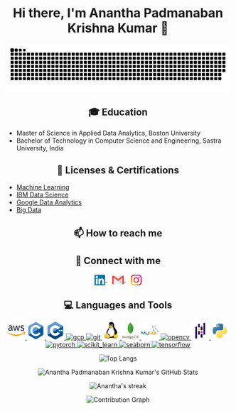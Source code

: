 <h1 align="center">Hi there, I'm Anantha Padmanaban Krishna Kumar 👋</h1>

<p align="center">
  <a href="https://github.com/AnanthaPadmanaban-KrishnaKumar">
    <img align="center" src="https://github.com/1999AZZAR/1999AZZAR/blob/main/resources/img/grid-snake.svg" alt="snake game" />
  </a>
</p>

<h2 align="center">🎓 Education</h2>

- Master of Science in Applied Data Analytics, Boston University
- Bachelor of Technology in Computer Science and Engineering, Sastra University, India

<h2 align="center">📜 Licenses & Certifications</h2>

- [Machine Learning](https://www.coursera.org/account/accomplishments/certificate/CAHB8ZZ4ETU6) 
- [IBM Data Science](https://www.coursera.org/account/accomplishments/specialization/certificate/9U989P7SHPYD)
- [Google Data Analytics](https://www.coursera.org/account/accomplishments/specialization/certificate/DN7AK6FR844A)
- [Big Data](https://www.coursera.org/account/accomplishments/specialization/NQ5LRRTVKADH)

<h2 align="center">📫 How to reach me</h2>

<h2 align="center">🔗 Connect with me</h2>

<p align="center">
  <a href="https://linkedin.com/in/anantha-padmanaban-krishna-kumar/" target="blank">
    <img align="center" alt="Anantha Padmanaban | Linkedin" width="24px" src="https://github.com/SatYu26/SatYu26/blob/master/Assets/Linkedin.svg" />
  </a>
  &nbsp;&nbsp;
  <a href="mailto:anantha11k@gmail.com">
    <img align="center" alt="Anantha Padmanaban | Gmail" width="26px" src="https://github.com/SatYu26/SatYu26/blob/master/Assets/Gmail.svg" />
  </a>
  &nbsp;&nbsp;
  <a href="https://www.instagram.com/pawan_1100_/">
    <img align="center" alt="Anantha Padmanaban | Instagram" width="24px" src="https://github.com/SatYu26/SatYu26/blob/master/Assets/Instagram.svg" />
  </a>
</p>

<h2 align="center">💻 Languages and Tools</h2>

<p align="center">
  <!-- Your languages and tools here -->
  <a href="https://aws.amazon.com" target="_blank" rel="noreferrer">
    <img src="https://raw.githubusercontent.com/devicons/devicon/master/icons/amazonwebservices/amazonwebservices-original-wordmark.svg" alt="aws" width="40" height="40"/>
  </a>
  <a href="https://www.cprogramming.com/" target="_blank" rel="noreferrer">
    <img src="https://raw.githubusercontent.com/devicons/devicon/master/icons/c/c-original.svg" alt="c" width="40" height="40"/>
  </a>
  <a href="https://www.w3schools.com/cpp/" target="_blank" rel="noreferrer">
    <img src="https://raw.githubusercontent.com/devicons/devicon/master/icons/cplusplus/cplusplus-original.svg" alt="cplusplus" width="40" height="40"/>
  </a>
  <a href="https://cloud.google.com" target="_blank" rel="noreferrer">
    <img src="https://www.vectorlogo.zone/logos/google_cloud/google_cloud-icon.svg" alt="gcp" width="40" height="40"/>
  </a>
  <a href="https://git-scm.com/" target="_blank" rel="noreferrer">
    <img src="https://www.vectorlogo.zone/logos/git-scm/git-scm-icon.svg" alt="git" width="40" height="40"/>
  </a>
  <a href="https://www.linux.org/" target="_blank" rel="noreferrer">
    <img src="https://raw.githubusercontent.com/devicons/devicon/master/icons/linux/linux-original.svg" alt="linux" width="40" height="40"/>
  </a>
  <a href="https://www.mongodb.com/" target="_blank" rel="noreferrer">
    <img src="https://raw.githubusercontent.com/devicons/devicon/master/icons/mongodb/mongodb-original-wordmark.svg" alt="mongodb" width="40" height="40"/>
  </a>
  <a href="https://www.mysql.com/" target="_blank" rel="noreferrer">
    <img src="https://raw.githubusercontent.com/devicons/devicon/master/icons/mysql/mysql-original-wordmark.svg" alt="mysql" width="40" height="40"/>
  </a>
  <a href="https://opencv.org/" target="_blank" rel="noreferrer">
    <img src="https://www.vectorlogo.zone/logos/opencv/opencv-icon.svg" alt="opencv" width="40" height="40"/>
  </a>
  <a href="https://pandas.pydata.org/" target="_blank" rel="noreferrer">
    <img src="https://raw.githubusercontent.com/devicons/devicon/2ae2a900d2f041da66e950e4d48052658d850630/icons/pandas/pandas-original.svg" alt="pandas" width="40" height="40"/>
  </a>
  <a href="https://www.python.org" target="_blank" rel="noreferrer">
    <img src="https://raw.githubusercontent.com/devicons/devicon/master/icons/python/python-original.svg" alt="python" width="40" height="40"/>
  </a>
  <a href="https://pytorch.org/" target="_blank" rel="noreferrer">
    <img src="https://www.vectorlogo.zone/logos/pytorch/pytorch-icon.svg" alt="pytorch" width="40" height="40"/>
  </a>
  <a href="https://scikit-learn.org/" target="_blank" rel="noreferrer">
    <img src="https://upload.wikimedia.org/wikipedia/commons/0/05/Scikit_learn_logo_small.svg" alt="scikit_learn" width="40" height="40"/>
  </a>
  <a href="https://seaborn.pydata.org/" target="_blank" rel="noreferrer">
    <img src="https://seaborn.pydata.org/_images/logo-mark-lightbg.svg" alt="seaborn" width="40" height="40"/>
  </a>
  <a href="https://www.tensorflow.org" target="_blank" rel="noreferrer">
    <img src="https://www.vectorlogo.zone/logos/tensorflow/tensorflow-icon.svg" alt="tensorflow" width="40" height="40"/>
  </a>
</p>

<p align="center">
  <img src="https://github-readme-stats.vercel.app/api/top-langs/?username=ananthapadmanaban-krishnakumar&layout=compact" alt="Top Langs" />
</p>

<p align="center">
  <img src="https://github-readme-stats.vercel.app/api?username=ananthapadmanaban-krishnakumar&show_icons=true" alt="Anantha Padmanaban Krishna Kumar's GitHub Stats" />
</p>

<p align="center">
  <img src="https://github-readme-streak-stats.herokuapp.com/?user=ananthapadmanaban-krishnakumar" alt="Anantha's streak" />
</p>

<p align="center">
  <img src="https://activity-graph.herokuapp.com/graph?username=ananthapadmanaban-krishnakumar&theme=react-dark" alt="Contribution Graph" />
</p>
